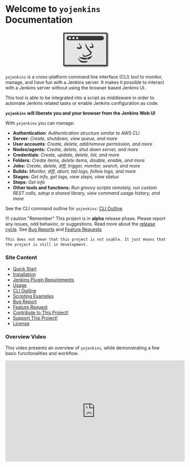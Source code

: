 # Welcome to `yojenkins` Documentation

<p align="center">
<img src="logo_final.png" alt="drawing" width="150"/>
</p>

`yojenkins` is a cross-platform command line interface (CLI) tool to monitor,
manage, and have fun with a Jenkins server. It makes it possible to interact
with a Jenkins server without using the browser based Jenkins UI.

This tool is able to be integrated into a script as middleware in
order to automate Jenkins related tasks or enable Jenkins configuration
as code.

**`yojenkins` will liberate you and your browser from the Jenkins Web UI**


With `yojenkins` you can manage:

- **Authentication**: *Authentication structure similar to AWS CLI*
- **Server**: *Create, shutdown, view queue, and more*
- **User accounts**: *Create, delete, add/remove permission, and more*
- **Nodes/agents:** *Create, delete, shut down server, and more*
- **Credentials**: *Create, update, delete, list, and more*
- **Folders:** *Create items, delete items, disable, enable, and more*
- **Jobs:** *Create, delete, diff, trigger, monitor, search, and more*
- **Builds:** *Monitor, diff, abort, tail logs, follow logs, and more*
- **Stages:** *Get info, get logs, view steps, view status*
- **Steps:** *Get info*
- **Other tools and functions:** *Run groovy scripts remotely, run custom REST calls, setup a shared library, view command usage history, and more*

See the CLI command outline for `yojenkins`: [CLI Outline](cli_outline.md)

!!! caution "Remember"
    This project is in **alpha** release phase. Please report any issues, odd behavior, or suggestions.
    Read more about the [release cycle](https://en.wikipedia.org/wiki/Software_release_life_cycle).
    See [Bug Reports](bug_report.md) and [Feature Requests](feature_request.md)

    This does not mean that this project is not usable. It just means that the project is still in development.


### Site Content

- [Quick Start](quick_start.md)
- [Installation](installation.md)
- [Jenkins Plugin Requirements](requirements.md)
- [Usage](usage.md)
- [CLI Outline](cli_outline.md)
- [Scripting Examples](scripting_examples.md)
- [Bug Report](bug_report.md)
- [Feature Request](feature_request.md)
- [Contribute to This Project!](contribute.md)
- [Support This Project!](support.md)
- [License](license.md)


### Overview Video

This video presents an overview of `yojenkins`, while demonstrating a few basic funcitonalities and workflow.

<iframe width="560" height="315" src="https://www.youtube.com/embed/w1p-eMzKuLE" title="YouTube video player" frameborder="0" allow="accelerometer; autoplay; clipboard-write; encrypted-media; gyroscope; picture-in-picture" allowfullscreen></iframe>
